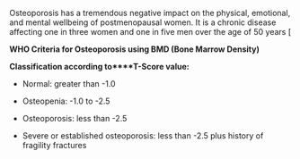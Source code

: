 Osteoporosis has a tremendous negative impact on the physical, emotional, and mental wellbeing of postmenopausal women. It is a chronic disease affecting one in three women and one in five men over the age of 50 years [

**WHO Criteria for Osteoporosis using BMD (Bone Marrow Density)**

**Classification according to****T-Score value:**

- Normal: greater than -1.0

- Osteopenia: -1.0 to -2.5

- Osteoporosis: less than -2.5

- Severe or established osteoporosis: less than -2.5 plus history of fragility fractures